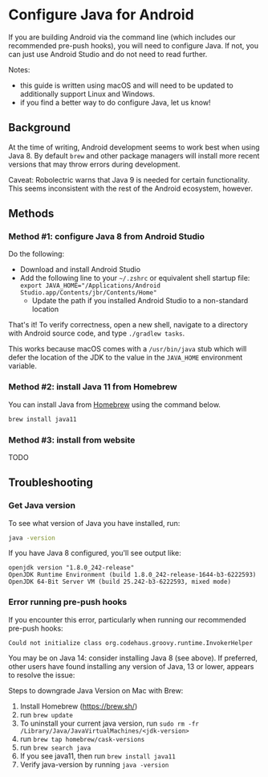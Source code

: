 # Configure Java for Android
If you are building Android via the command line (which includes our recommended pre-push hooks), you will need to configure Java. If not, you can just use Android Studio and do not need to read further.

Notes:
- this guide is written using macOS and will need to be updated to additionally support Linux and Windows.
- if you find a better way to do configure Java, let us know!

## Background
At the time of writing, Android development seems to work best when using Java 8. By default `brew` and other package managers will install more recent versions that may throw errors during development.

Caveat: Robolectric warns that Java 9 is needed for certain functionality. This seems inconsistent with the rest of the Android ecosystem, however.

## Methods
### Method #1: configure Java 8 from Android Studio
Do the following:
* Download and install Android Studio
* Add the following line to your `~/.zshrc` or equivalent shell startup file: `export JAVA_HOME="/Applications/Android Studio.app/Contents/jbr/Contents/Home"`
  * Update the path if you installed Android Studio to a non-standard location

That's it! To verify correctness, open a new shell, navigate to a directory with Android source code, and type `./gradlew tasks`.

This works because macOS comes with a `/usr/bin/java` stub which will defer the location of the JDK to the value in the `JAVA_HOME` environment variable.

### Method #2: install Java 11 from Homebrew
You can install Java from [Homebrew]([url](https://brew.sh/)) using the command below.

```bash
brew install java11
```

### Method #3: install from website
TODO

## Troubleshooting
### Get Java version
To see what version of Java you have installed, run:
```sh
java -version
```

If you have Java 8 configured, you'll see output like:
```
openjdk version "1.8.0_242-release"
OpenJDK Runtime Environment (build 1.8.0_242-release-1644-b3-6222593)
OpenJDK 64-Bit Server VM (build 25.242-b3-6222593, mixed mode)
```

### Error running pre-push hooks
If you encounter this error, particularly when running our recommended pre-push hooks:
```
Could not initialize class org.codehaus.groovy.runtime.InvokerHelper
```

You may be on Java 14: consider installing Java 8 (see above). If preferred, other users have found installing any version of Java, 13 or lower, appears to resolve the issue:

Steps to downgrade Java Version on Mac with Brew:
1. Install Homebrew (https://brew.sh/)
2. run ```brew update```
3. To uninstall your current java version, run ```sudo rm -fr
   /Library/Java/JavaVirtualMachines/<jdk-version>```
4. run ```brew tap homebrew/cask-versions```
5. run ```brew search java```
6. If you see java11, then run ```brew install java11```
7. Verify java-version by running ```java -version```
